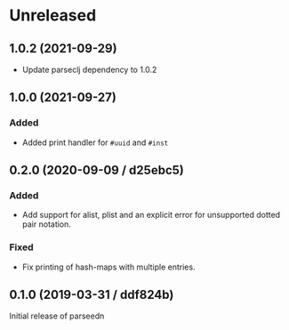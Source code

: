 # Unreleased

## 1.0.2 (2021-09-29)

- Update parseclj dependency to 1.0.2

## 1.0.0 (2021-09-27)

### Added

- Added print handler for `#uuid` and `#inst`

## 0.2.0 (2020-09-09 / d25ebc5)

### Added

- Add support for alist, plist and an explicit error for unsupported dotted pair notation.

### Fixed

- Fix printing of hash-maps with multiple entries.

## 0.1.0 (2019-03-31 / ddf824b)

Initial release of parseedn
